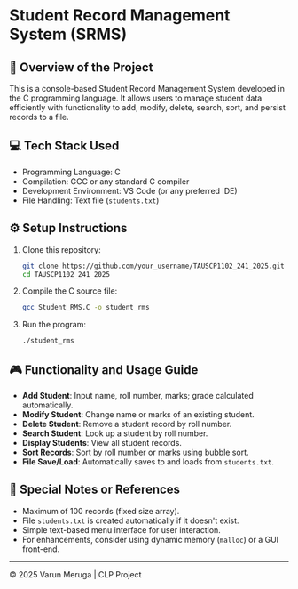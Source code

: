 # Student Record Management System (SRMS)

## 🧾 Overview of the Project
This is a console-based Student Record Management System developed in the C programming language. It allows users to manage student data efficiently with functionality to add, modify, delete, search, sort, and persist records to a file.

## 💻 Tech Stack Used
- Programming Language: C
- Compilation: GCC or any standard C compiler
- Development Environment: VS Code (or any preferred IDE)
- File Handling: Text file (`students.txt`)

## ⚙️ Setup Instructions
1. Clone this repository:
   ```bash
   git clone https://github.com/your_username/TAUSCP1102_241_2025.git
   cd TAUSCP1102_241_2025
   ```

2. Compile the C source file:
   ```bash
   gcc Student_RMS.C -o student_rms
   ```

3. Run the program:
   ```bash
   ./student_rms
   ```

## 🎮 Functionality and Usage Guide
- **Add Student**: Input name, roll number, marks; grade calculated automatically.
- **Modify Student**: Change name or marks of an existing student.
- **Delete Student**: Remove a student record by roll number.
- **Search Student**: Look up a student by roll number.
- **Display Students**: View all student records.
- **Sort Records**: Sort by roll number or marks using bubble sort.
- **File Save/Load**: Automatically saves to and loads from `students.txt`.

## 📝 Special Notes or References
- Maximum of 100 records (fixed size array).
- File `students.txt` is created automatically if it doesn't exist.
- Simple text-based menu interface for user interaction.
- For enhancements, consider using dynamic memory (`malloc`) or a GUI front-end.

---

© 2025 Varun Meruga | CLP Project
